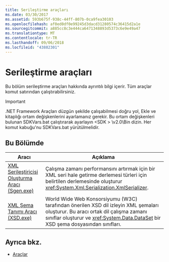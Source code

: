 ```yaml
---
title: Serileştirme araçları
ms.date: 03/30/2017
ms.assetid: 593b675f-938c-44ff-807b-0ca9fea30103
ms.openlocfilehash: af0ed0df0e99245d3dacd31280574c36415d2a1e
ms.sourcegitcommit: a885cc8c3e444ca6471348893d5373c6e9e49a47
ms.translationtype: MT
ms.contentlocale: tr-TR
ms.lasthandoff: 09/06/2018
ms.locfileid: "43882301"
---
```

# <a name="serialization-tools"></a>Serileştirme araçları
Bu bölüm serileştirme araçları hakkında ayrıntılı bilgi içerir. Tüm araçlar komut satırından çalıştırabilirsiniz.  
  
> [!IMPORTANT]
>  .NET Framework Araçları düzgün şekilde çalışabilmesi doğru yol, Ekle ve kitaplığı ortam değişkenlerini ayarlamanız gerekir. Bu ortam değişkenleri bulunan SDKVars.bat çalıştırarak ayarlayın \<SDK > \v2.0\Bin dizin. Her komut kabuğu'nu SDKVars.bat yürütülmelidir.  
  
## <a name="in-this-section"></a>Bu Bölümde  
  
|Aracı|Açıklama|  
|----------|-----------------|  
|[XML Serileştiricisi Oluşturma Aracı (Sgen.exe)](../../../docs/standard/serialization/xml-serializer-generator-tool-sgen-exe.md)|Çalışma zamanı performansını artırmak için bir XML seri hale getirme derlemesi türleri için belirtilen derlemesinde oluşturur <xref:System.Xml.Serialization.XmlSerializer>.|  
|[XML Şema Tanımı Aracı (XSD.exe)](../../../docs/standard/serialization/xml-schema-definition-tool-xsd-exe.md)|World Wide Web Konsorsiyumu (W3C) tarafından önerilen XSD dil izleyin XML şemaları oluşturur. Bu aracı ortak dil çalışma zamanı sınıflar oluşturur ve <xref:System.Data.DataSet> bir XSD şema dosyasından sınıfları.|  
  
## <a name="see-also"></a>Ayrıca bkz.

- [Araçlar](../../../docs/framework/tools/index.md)
